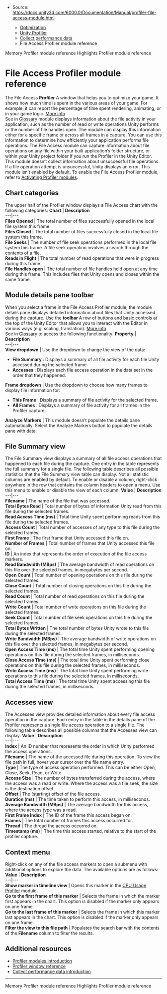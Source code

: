 * Source: https://docs.unity3d.com/6000.0/Documentation/Manual/profiler-file-access-module.html

  * [Optimization](https://docs.unity3d.com/6000.0/Documentation/Manual/analysis.html)
  * [Unity Profiler](https://docs.unity3d.com/6000.0/Documentation/Manual/Profiler.html)
  * [Collect performance data](https://docs.unity3d.com/6000.0/Documentation/Manual/profiler-collect-data.html)
  * File Access Profiler module reference


[](https://docs.unity3d.com/6000.0/Documentation/Manual/ProfilerMemory.html)
Memory Profiler module reference
[](https://docs.unity3d.com/6000.0/Documentation/Manual/ProfilerHighlights.html)
Highlights Profiler module reference
# File Access Profiler module reference
The File Access **Profiler** A window that helps you to optimize your game. It shows how much time is spent in the various areas of your game. For example, it can report the percentage of time spent rendering, animating, or in your game logic. [More info](https://docs.unity3d.com/6000.0/Documentation/Manual/Profiler.html)  
See in [Glossary](https://docs.unity3d.com/6000.0/Documentation/Manual/Glossary.html#Profiler) module displays information about the file activity in your application, such as the number of read or write operations Unity performs or the number of file handles open. The module can display this information either for a specific frame or across all frames in a capture. You can use this information to determine how efficiently your application performs file operations. 
The File Access module can capture information about file operations on any file within your built application’s folder structure, or within your Unity project folder if you run the Profiler in the Unity Editor. This module doesn’t collect information about unsuccessful file operations. If a file operation attempt is unsuccessful, Unity displays an error.
This module isn’t enabled by default. To enable the File Access Profiler module, refer to [Activating Profiler modules](https://docs.unity3d.com/6000.0/Documentation/Manual/profiler-modules-activate.html).
## Chart categories
The upper half of the Profiler window displays a File Access chart with the following categories:
**Chart** | **Description**  
---|---  
**Files Opened** | The total number of files successfully opened in the local file system this frame.  
**Files Closed** | The total number of files successfully closed in the local file system this frame.  
**File Seeks** | The number of file seek operations performed in the local file system this frame. A file seek operation involves a search through the contents of a file.  
**Reads in Flight** | The total number of read operations that were in progress during this frame.  
**File Handles open** | The total number of file handles held open at any time during this frame. This includes files that Unity opens and closes within the same frame.  
## Module details pane toolbar
When you select a frame in the File Access Profiler module, the module details pane displays detailed information about files that Unity accessed during the capture. Use the **toolbar** A row of buttons and basic controls at the top of the Unity Editor that allows you to interact with the Editor in various ways (e.g. scaling, translation). [More info](https://docs.unity3d.com/6000.0/Documentation/Manual/Toolbar.html)  
See in [Glossary](https://docs.unity3d.com/6000.0/Documentation/Manual/Glossary.html#Toolbar) to access the following functionality:
**Property** | **Description**  
---|---  
**View dropdown** | Use the dropdown to change the view of the data:  

  * **File Summary** : Displays a summary of all file activity for each file Unity accessed during the selected frame.
  * **Accesses** : Displays each file access operation in the data set in the order that they happened.

  
**Frame dropdown** | Use the dropdown to choose how many frames to display file information for:  

  * **This Frame** : Displays a summary of file activity for the selected frame.
  * **All Frames** : Displays a summary of file activity for all frames in the Profiler capture.

  
**Analyze Markers** | This module doesn’t populate the details pane automatically. Select the Analyze Markers button to populate the details pane with data.  
## File Summary view
The File Summary view displays a summary of all file access operations that happened to each file during the capture. One entry in the table represents the full summary for a single file.
The following table describes all possible statistics that the File Summary view table can display. Not all statistic columns are enabled by default. To enable or disable a column, right-click anywhere in the row that contains the column headers to open a menu. Use this menu to enable or disable the view of each column.
**Value** | **Description**  
---|---  
**Filename** | The name of the file that was accessed.  
**Total Bytes Read** | Total number of bytes of information Unity read from this file during the selected frames.  
**Read Access Time (ms)** | Total time Unity spent performing reads from this file during the selected frames.  
**Access Count** | Total number of accesses of any type to this file during the selected frames.  
**First Frame** | The first frame that Unity accessed this file on.  
**Number of Frames** | Total number of frames that Unity accessed this file on.  
**ID** | An index that represents the order of execution of the file access markers.  
**Read Bandwidth (MBps)** | The average bandwidth of read operations on this file over the selected frames, in megabytes per second.  
**Open Count** | Total number of opening operations on this file during the selected frames.  
**Close Count** | Total number of closing operations on this file during the selected frames.  
**Read Count** | Total number of read operations on this file during the selected frames.  
**Write Count** | Total number of write operations on this file during the selected frames.  
**Seek Count** | Total number of file seek operations on this file during the selected frames.  
**Total Bytes Written** | The total number of bytes Unity wrote to this file during the selected frames.  
**Write Bandwidth (MBps)** | The average bandwidth of write operations on this file over the selected frames, in megabytes per second.  
**Open Access Time (ms)** | The total time Unity spent performing opening operations on this file during the selected frames, in milliseconds.  
**Close Access Time (ms)** | The total time Unity spent performing close operations on this file during the selected frames, in milliseconds.  
**Write Access Time (ms)** | The total time Unity spent performing write operations to this file during the selected frames, in milliseconds.  
**Total Access Time (ms)** | The total time Unity spent accessing this file during the selected frames, in milliseconds.  
## Accesses view
The Accesses view provides detailed information about every file access operation in the capture. Each entry in the table in the details pane of the Profiler represents a single file access operation to a single file. The following table describes all possible columns that the Accesses view can display.
**Value** | **Description**  
---|---  
**Index** | An ID number that represents the order in which Unity performed the access operations.  
**Filename** | The name of the accessed file during this operation. To view the file path in full, hover your cursor over the file name entry.  
**Type** | The type of access operation performed. This can be either Open, Close, Seek, Read, or Write.  
**Access Size** | The number of bytes transferred during the access, where the access was a read or write. Where the access was a file seek, the size is the destination offset.  
**Offset** | The (starting) offset of the file access.  
**Duration (ms)** | The time taken to perform this access, in milliseconds.  
**Average Bandwidth (MBps)** | The average bandwidth for this access, where the access type was a read.  
**First Frame Index** | The ID of the frame this access began on.  
**Frames** | The total number of frames this access occurred for.  
**Thread** | The thread the access occurred on.  
**Timestamp (ms)** | The time this access started, relative to the start of the profiler capture.  
## Context menu
Right-click on any of the file access markers to open a submenu with additional options to explore the data. The available options are as follows:
**Value** | **Description**  
---|---  
**Show marker in timeline view** | Opens this marker in the [CPU Usage Profiler](https://docs.unity3d.com/6000.0/Documentation/Manual/ProfilerCPU.html) module.  
**Go to the first frame of this marker** | Selects the frame in which the marker first appears in the chart. This option is disabled if the marker only appears on one frame.  
**Go to the last frame of this marker** | Selects the frame in which this marker last appears in the chart. This option is disabled if the marker only appears on one frame.  
**Filter the view to this file path** | Populates the search bar with the contents of the **Filename** column to filter the results.  
## Additional resources
  * [Profiler modules introduction](https://docs.unity3d.com/6000.0/Documentation/Manual/profiler-modules-introduction.html)
  * [Profiler window reference](https://docs.unity3d.com/6000.0/Documentation/Manual/ProfilerWindow.html)
  * [Collect performance data introduction](https://docs.unity3d.com/6000.0/Documentation/Manual/profiling-collect-data-introduction.html)


* * *
[](https://docs.unity3d.com/6000.0/Documentation/Manual/ProfilerMemory.html)
Memory Profiler module reference
[](https://docs.unity3d.com/6000.0/Documentation/Manual/ProfilerHighlights.html)
Highlights Profiler module reference
